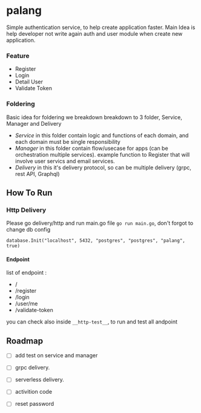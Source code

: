 # palang
Simple authentication service, to help create application faster. Main Idea is help developer not write again auth and user module when create new application.

### Feature
- Register
- Login
- Detail User
- Validate Token

### Foldering
Basic idea for foldering we breakdown breakdown to 3 folder, Service, Manager and Delivery
- *Service*
in this folder contain logic and functions of each domain, and each domain must be single responsibility
- *Manager*
in this folder contain flow/usecase for apps (can be orchestration multiple services). example function to Register that will involve user servics and email services. 
- *Delivery*
in this it's delivery protocol, so can be multiple delivery (grpc, rest API, Graphql)

## How To Run
### Http Delivery
Please go delivery/http and run main.go file `go run main.go`, don't forgot to change db config 
```gotemplate
database.Init("localhost", 5432, "postgres", "postgres", "palang", true)
```
#### Endpoint
list of endpoint :
- /
- /register
- /login
- /user/me
- /validate-token

you can check also inside `__http-test__`, to run and test all andpoint


## Roadmap
- [ ] add test on service and manager 
- [ ] grpc delivery.
- [ ] serverless delivery.
- [ ] activition code
- [ ] reset password

